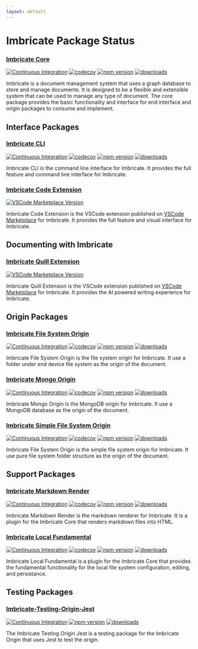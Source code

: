 ```yaml
---
layout: default
---
```


# Imbricate Package Status

### [Imbricate Core](https://github.com/imbricate/Imbricate)

[![Continuous Integration](https://github.com/Imbricate/Imbricate/actions/workflows/ci.yml/badge.svg)](https://github.com/Imbricate/Imbricate/actions/workflows/ci.yml)
[![codecov](https://codecov.io/gh/Imbricate/Imbricate/branch/main/graph/badge.svg)](https://codecov.io/gh/Imbricate/Imbricate)
[![npm version](https://badge.fury.io/js/%40imbricate%2Fcore.svg)](https://badge.fury.io/js/%40imbricate%2Fcore)
[![downloads](https://img.shields.io/npm/dm/@imbricate/core.svg)](https://www.npmjs.com/package/@imbricate/core)

Imbricate is a document management system that uses a graph database to store and manage documents. It is designed to be a flexible and extensible system that can be used to manage any type of document. The core package provides the basic functionality and interface for end interface and origin packages to consume and implement.

## Interface Packages

### [Imbricate CLI](https://github.com/imbricate/Imbricate-CLI)

[![Continuous Integration](https://github.com/Imbricate/Imbricate-CLI/actions/workflows/ci.yml/badge.svg)](https://github.com/Imbricate/Imbricate-CLI/actions/workflows/ci.yml)
[![codecov](https://codecov.io/gh/Imbricate/Imbricate-CLI/branch/main/graph/badge.svg)](https://codecov.io/gh/Imbricate/Imbricate-CLI)
[![npm version](https://badge.fury.io/js/imbricate.svg)](https://badge.fury.io/js/imbricate)
[![downloads](https://img.shields.io/npm/dm/imbricate.svg)](https://www.npmjs.com/package/imbricate)

Imbricate CLI is the command line interface for Imbricate. It provides the full feature and command line interface for Imbricate.

### [Imbricate Code Extension](https://github.com/imbricate/Imbricate-Code-Extension)

[![VSCode Marketplace Version](https://vsmarketplacebadges.dev/version/imbricate.imbricate.svg)](https://marketplace.visualstudio.com/items?itemName=imbricate.imbricate)

Imbricate Code Extension is the VSCode extension published on [VSCode Marketplace](https://marketplace.visualstudio.com/items?itemName=imbricate.imbricate) for Imbricate. It provides the full feature and visual interface for Imbricate.

## Documenting with Imbricate

### [Imbricate Quill Extension](https://github.com/imbricate/Quill-Code-Extension)

[![VSCode Marketplace Version](https://vsmarketplacebadges.dev/version/imbricate.imbricate-quill.svg)](https://marketplace.visualstudio.com/items?itemName=imbricate.imbricate-quill)

Imbricate Quill Extension is the VSCode extension published on [VSCode Marketplace](https://marketplace.visualstudio.com/items?itemName=imbricate.imbricate-quill) for Imbricate. It provides the AI powered writing experience for Imbricate.

## Origin Packages

### [Imbricate File System Origin](https://github.com/Imbricate/Imbricate-Origin-File-System)

[![Continuous Integration](https://github.com/Imbricate/Imbricate-Origin-File-System/actions/workflows/ci.yml/badge.svg)](https://github.com/Imbricate/Imbricate-Origin-File-System/actions/workflows/ci.yml)
[![codecov](https://codecov.io/gh/Imbricate/Imbricate-Origin-File-System/branch/main/graph/badge.svg)](https://codecov.io/gh/Imbricate/Imbricate-Origin-File-System)
[![npm version](https://badge.fury.io/js/%40imbricate%2Forigin-file-system.svg)](https://badge.fury.io/js/%40imbricate%2Forigin-file-system)
[![downloads](https://img.shields.io/npm/dm/@imbricate/origin-file-system.svg)](https://www.npmjs.com/package/@imbricate/origin-file-system)

Imbricate File System Origin is the file system origin for Imbricate. It use a folder under end device file system as the origin of the document.

### [Imbricate Mongo Origin](https://github.com/Imbricate/Imbricate-Origin-Mongo)

[![Continuous Integration](https://github.com/Imbricate/Imbricate-Origin-Mongo/actions/workflows/ci.yml/badge.svg)](https://github.com/Imbricate/Imbricate-Origin-Mongo/actions/workflows/ci.yml)
[![codecov](https://codecov.io/gh/Imbricate/Imbricate-Origin-Mongo/branch/main/graph/badge.svg)](https://codecov.io/gh/Imbricate/Imbricate-Origin-Mongo)
[![npm version](https://badge.fury.io/js/%40imbricate%2Forigin-mongo.svg)](https://badge.fury.io/js/%40imbricate%2Forigin-mongo)
[![downloads](https://img.shields.io/npm/dm/@imbricate/origin-mongo.svg)](https://www.npmjs.com/package/@imbricate/origin-mongo)

Imbricate Mongo Origin is the MongoDB origin for Imbricate. It use a MongoDB database as the origin of the document.

### [Imbricate Simple File System Origin](https://github.com/Imbricate/Imbricate-Origin-Simple-File-System)

[![Continuous Integration](https://github.com/Imbricate/Imbricate-Origin-Simple-File-System/actions/workflows/ci.yml/badge.svg)](https://github.com/Imbricate/Imbricate-Origin-Simple-File-System/actions/workflows/ci.yml)
[![codecov](https://codecov.io/gh/Imbricate/Imbricate-Origin-Simple-File-System/branch/main/graph/badge.svg)](https://codecov.io/gh/Imbricate/Imbricate-Origin-Simple-File-System)
[![npm version](https://badge.fury.io/js/%40imbricate%2Forigin-simple-file-system.svg)](https://badge.fury.io/js/%40imbricate%2Forigin-simple-file-system)
[![downloads](https://img.shields.io/npm/dm/@imbricate/origin-simple-file-system.svg)](https://www.npmjs.com/package/@imbricate/origin-simple-file-system)

Imbricate File System Origin is the simple file system origin for Imbricate. It use pure file system folder structure as the origin of the document.

## Support Packages

### [Imbricate Markdown Render](https://github.com/Imbricate/Imbricate-Markdown-Render)

[![Continuous Integration](https://github.com/Imbricate/Imbricate-Markdown-Render/actions/workflows/ci.yml/badge.svg)](https://github.com/Imbricate/Imbricate-Markdown-Render/actions/workflows/ci.yml)
[![codecov](https://codecov.io/gh/Imbricate/Imbricate-Markdown-Render/branch/main/graph/badge.svg)](https://codecov.io/gh/Imbricate/Imbricate-Markdown-Render)
[![npm version](https://badge.fury.io/js/%40imbricate%2Fmarkdown-render.svg)](https://badge.fury.io/js/%40imbricate%2Fmarkdown-render)
[![downloads](https://img.shields.io/npm/dm/@imbricate/markdown-render.svg)](https://www.npmjs.com/package/@imbricate/markdown-render)

Imbricate Markdown Render is the markdown renderer for Imbricate. It is a plugin for the Imbricate Core that renders markdown files into HTML.

### [Imbricate Local Fundamental](https://github.com/Imbricate/Imbricate-Local-Fundamental)

[![Continuous Integration](https://github.com/Imbricate/Imbricate-Local-Fundamental/actions/workflows/ci.yml/badge.svg)](https://github.com/Imbricate/Imbricate-Local-Fundamental/actions/workflows/ci.yml)
[![codecov](https://codecov.io/gh/Imbricate/Imbricate-Local-Fundamental/branch/main/graph/badge.svg)](https://codecov.io/gh/Imbricate/Imbricate-Local-Fundamental)
[![npm version](https://badge.fury.io/js/%40imbricate%2Flocal-fundamental.svg)](https://badge.fury.io/js/%40imbricate%2Flocal-fundamental)
[![downloads](https://img.shields.io/npm/dm/@imbricate/local-fundamental.svg)](https://www.npmjs.com/package/@imbricate/local-fundamental)

Imbricate Local Fundamental is a plugin for the Imbricate Core that provides the fundamental functionality for the local file system configuration, editing, and persistance.

## Testing Packages

### [Imbricate-Testing-Origin-Jest](https://github.com/imbricate/Imbricate-Testing-Origin-Jest)

[![Continuous Integration](https://github.com/Imbricate/Imbricate-Testing-Origin-Jest/actions/workflows/ci.yml/badge.svg)](https://github.com/Imbricate/Imbricate-Testing-Origin-Jest/actions/workflows/ci.yml)
[![npm version](https://badge.fury.io/js/%40imbricate%2Ftest-origin-jest.svg)](https://badge.fury.io/js/%40imbricate%2Ftest-origin-jest)
[![downloads](https://img.shields.io/npm/dm/@imbricate/test-origin-jest.svg)](https://www.npmjs.com/package/@imbricate/test-origin-jest)

The Imbricate Testing Origin Jest is a testing package for the Imbricate Origin that uses Jest to test the origin.
